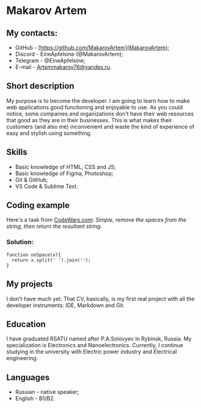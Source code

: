 # Makarov Artem

## My contacts:

- GitHub - [https://github.com/MakarovArtem](MakarovArtem);
- Discord - EineApfelsine (@MakarovArtem);
- Telegram - @EineApfelsine;
- E-mail - Artemmakarov76@yandex.ru.

## Short description

My purpose is to become the developer. I am going to learn how to make web applications good functioning and enjoyable to use. As you could notice, some companies and organizations don't have their web resources that good as they are in their businesses. This is what makes their customers (and also me) inconvenient and waste the kind of experience of easy and stylish using something.

## Skills

- Basic knowledge of HTML, CSS and JS; 
- Basic knowledge of Figma, Photoshop; 
- Git & GitHub;
- VS Code & Sublime Text.

## Coding example

Here's a task from [CodeWars.com](CodeWars.com): *Simple, remove the spaces from the string, then return the resultant string.*

### Solution:

```
function noSpace(x){
  return x.split(' ').join('');
}
```

## My projects

I don't have much yet. That CV, basically, is my first real project with all the developer instruments: IDE, Markdown and Git.

## Education

I have graduated RSATU named after P.A.Solovyev in Rybinsk, Russia. My specialization is Electronics and Nanoelectronics. Currently, I continue studying in the university with Electric power industry and Electrical engineering.

## Languages

- Russian - native speaker;
- English - B1/B2.